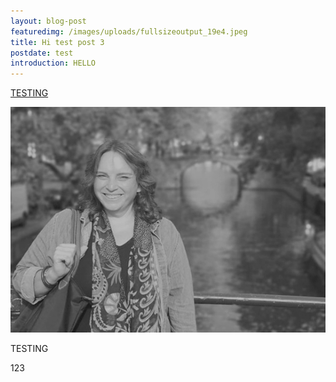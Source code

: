```yaml
---
layout: blog-post
featuredimg: /images/uploads/fullsizeoutput_19e4.jpeg
title: Hi test post 3
postdate: test
introduction: HELLO
---
```

[TESTING](www.google.com)



![Roz Ross](/images/uploads/roz-ross-bw.jpg)



TESTING

123
